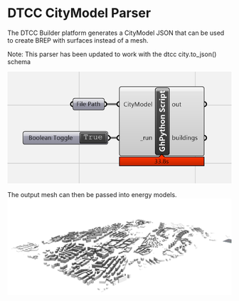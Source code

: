# DTCC CityModel Parser

The DTCC Builder platform generates a CityModel JSON that can be used to create BREP with surfaces instead of a mesh.

Note: This parser has been updated to work with the dtcc city.to_json() schema

![Script](media/script.png)

The output mesh can then be passed into energy models.
![Model](media/citymodel.png)
